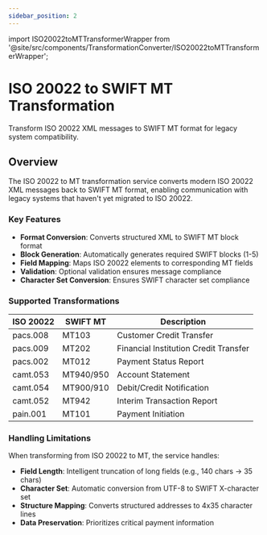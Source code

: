 ```yaml
---
sidebar_position: 2
---
```


import ISO20022toMTTransformerWrapper from '@site/src/components/TransformationConverter/ISO20022toMTTransformerWrapper';

# ISO 20022 to SWIFT MT Transformation

Transform ISO 20022 XML messages to SWIFT MT format for legacy system compatibility.

<ISO20022toMTTransformerWrapper />

## Overview

The ISO 20022 to MT transformation service converts modern ISO 20022 XML messages back to SWIFT MT format, enabling communication with legacy systems that haven't yet migrated to ISO 20022.

### Key Features

- **Format Conversion**: Converts structured XML to SWIFT MT block format
- **Block Generation**: Automatically generates required SWIFT blocks (1-5)
- **Field Mapping**: Maps ISO 20022 elements to corresponding MT fields
- **Validation**: Optional validation ensures message compliance
- **Character Set Conversion**: Ensures SWIFT character set compliance

### Supported Transformations

| ISO 20022 | SWIFT MT | Description |
|-----------|----------|-------------|
| pacs.008 | MT103 | Customer Credit Transfer |
| pacs.009 | MT202 | Financial Institution Credit Transfer |
| pacs.002 | MT012 | Payment Status Report |
| camt.053 | MT940/950 | Account Statement |
| camt.054 | MT900/910 | Debit/Credit Notification |
| camt.052 | MT942 | Interim Transaction Report |
| pain.001 | MT101 | Payment Initiation |

### Handling Limitations

When transforming from ISO 20022 to MT, the service handles:

- **Field Length**: Intelligent truncation of long fields (e.g., 140 chars → 35 chars)
- **Character Set**: Automatic conversion from UTF-8 to SWIFT X-character set
- **Structure Mapping**: Converts structured addresses to 4x35 character lines
- **Data Preservation**: Prioritizes critical payment information